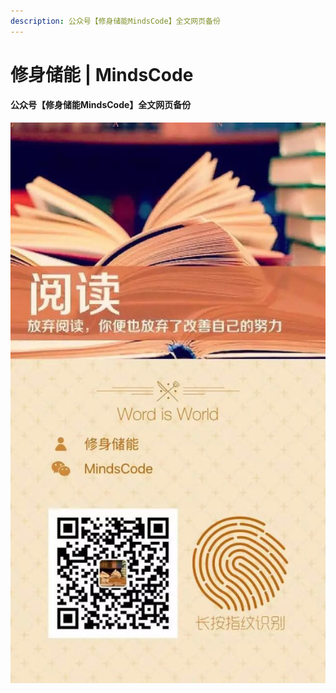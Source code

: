 ```yaml
---
description: 公众号【修身储能MindsCode】全文网页备份
---
```


# 修身储能 \| MindsCode

#### 公众号【修身储能MindsCode】全文网页备份

![&#x4FEE;&#x8EAB;&#x50A8;&#x80FD; \| MindsCode](.gitbook/assets/img_5621.JPG)




